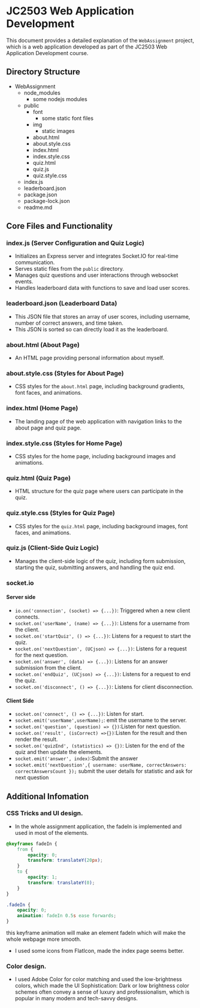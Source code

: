 # JC2503 Web Application Development

This document provides a detailed explanation of the `WebAssignment` project, which is a web application developed as part of the JC2503 Web Application Development course.

## Directory Structure

-  WebAssignment
    - node_modules
        - some nodejs modules
    - public
        - font
            - some static font files
        - img
            - static images
        - about.html
        - about.style.css
        - index.html
        - index.style.css
        - quiz.html
        - quiz.js
        - quiz.style.css
    - index.js
    - leaderboard.json
    - package.json
    - package-lock.json
    - readme.md


## Core Files and Functionality

### index.js (Server Configuration and Quiz Logic)
- Initializes an Express server and integrates Socket.IO for real-time communication.
- Serves static files from the `public` directory.
- Manages quiz questions and user interactions through websocket events.
- Handles leaderboard data with functions to save and load user scores.

### leaderboard.json (Leaderboard Data)
- This JSON file that stores an array of user scores, including username, number of correct answers, and time taken.
- This JSON is sorted so can directly load it as the leaderboard.

### about.html (About Page)
- An HTML page providing personal information about myself.

### about.style.css (Styles for About Page)
- CSS styles for the `about.html` page, including background gradients, font faces, and animations.

### index.html (Home Page)
- The landing page of the web application with navigation links to the about page and quiz page.

### index.style.css (Styles for Home Page)
- CSS styles for the home page, including background images and animations.

### quiz.html (Quiz Page)
- HTML structure for the quiz page where users can participate in the quiz.

### quiz.style.css (Styles for Quiz Page)
- CSS styles for the `quiz.html` page, including background images, font faces, and animations.

### quiz.js (Client-Side Quiz Logic)
- Manages the client-side logic of the quiz, including form submission, starting the quiz, submitting answers, and handling the quiz end.

### socket.io
#### Server side
- `io.on('connection', (socket) => {...})`: Triggered when a new client connects.
- `socket.on('userName', (name) => {...})`: Listens for a username from the client.
- `socket.on('startQuiz', () => {...})`: Listens for a request to start the quiz.
- `socket.on('nextQuestion', (UCjson) => {...})`: Listens for a request for the next question.
- `socket.on('answer', (data) => {...})`: Listens for an answer submission from the client.
- `socket.on('endQuiz', (UCjson) => {...})`: Listens for a request to end the quiz.
- `socket.on('disconnect', () => {...})`: Listens for client disconnection.

#### Client Side
- `socket.on('connect', () => {...})`: Listen for start.
- `socket.emit('userName',userName);`: emit the username to the server.
- `socket.on('question', (question) => {})`:Listen for next question.
- `socket.on('result', (isCorrect) =>{})`:Listen for the result and then render the result.
- `socket.on('quizEnd', (statistics) => {})`: Listen for the end of the quiz and then update the elements.
- `socket.emit('answer', index)`:Submit the answer
- `socket.emit('nextQuestion',{ username: userName, correctAnswers: correctAnswersCount });` submit the user details for statistic and ask for next question
## Additional Infomation

### CSS Tricks and UI design.
- In the whole assignment application, the fadeIn is implemented and used in most of the elements.

```css
@keyframes fadeIn {
    from {
        opacity: 0;
        transform: translateY(20px);
    }
    to {
        opacity: 1;
        transform: translateY(0);
    }
}

.fadeIn {
    opacity: 0;
    animation: fadeIn 0.5s ease forwards;
}
```

this keyframe animation will make an element fadeIn which will make the whole webpage more smooth.

- I used some icons from FlatIcon, made the index page seems better.

### Color design.
- I used Adobe Color for color matching and used the low-brightness colors, which made the UI Sophistication: Dark or low brightness color schemes often convey a sense of luxury and professionalism, which is popular in many modern and tech-savvy designs.
